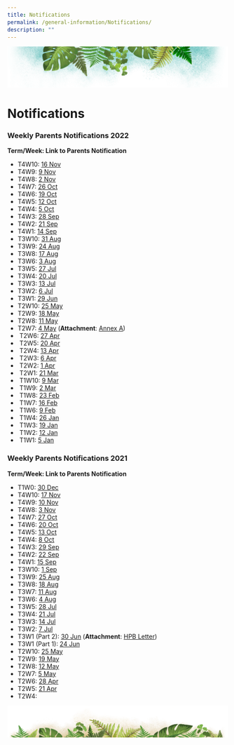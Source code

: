 ```yaml
---
title: Notifications
permalink: /general-information/Notifications/
description: ""
---
```

![](/images/Banner.png)

# Notifications

### Weekly Parents Notifications 2022

<b>Term/Week: Link to Parents Notification</b>

* T4W10: [16 Nov](/files/T4W10%20Parents%20Notification%20(16%20Nov%202022).pdf)
* T4W9: [9 Nov](/files/T4W9%20Parents%20Notification%20(9%20Nov%202022).pdf)
* T4W8: [2 Nov](/files/T4W8%20Parents%20Notification%20(2%20Nov%202022).pdf)
* T4W7: [26 Oct](/files/T4W7%20Parents%20Notification%20(26%20Oct%202022).pdf)
* T4W6: [19 Oct](/files/T4W6%20Parents%20Notification%20(19%20Oct%202022).pdf)
* T4W5: [12 Oct](/files/T4W5%20Parents%20Notification%20(12%20Oct%202022).pdf)
* T4W4: [5 Oct](/files/T4W4%20Parents%20Notification%20(5%20Oct%202022).pdf)
* T4W3: [28 Sep](/files/T4W3%20Parents%20Notification%20(28%20Sep%202022).pdf)
* T4W2: [21 Sep](/files/T4W2%20Parents%20Notification%20(21%20Sep%202022).pdf)
* T4W1: [14 Sep](/files/T4W1%20Parents%20Notification%20(14%20Sep%202022).pdf)
* T3W10: [31 Aug](/files/T3W10%20Parents%20Notification%20(31%20Aug%202022).pdf)
* T3W9: [24 Aug](/files/T3W9%20Parents%20Notification%20(24%20Aug%202022).pdf)
* T3W8: [17 Aug](/files/T3W8%20Parents%20Notification%20(17%20Aug%202022).pdf)
* T3W6: [3 Aug](/files/T3W6%20Parents%20Notification%20(3%20Aug%202022).pdf)
* T3W5: [27 Jul](/files/T3W5%20Parents%20Notification%20(27%20Jul%202022).pdf)
* T3W4: [20 Jul](/files/T3W4%20Parents%20Notification%20(20%20Jul%202022).pdf)
* T3W3: [13 Jul](/files/T3W3%20Parents%20Notification%20(13%20Jul%202022).pdf)
* T3W2: [6 Jul](/files/T3W2%20Parents%20Notification%20(6%20Jul%202022).pdf)
* T3W1: [29 Jun](/files/T3W1%20Parents%20Notification%20(29%20Jun%202022).pdf)
* T2W10: [25 May](/files/T2W10%20Parents%20Notification%20(25%20May%202022).pdf)
* T2W9: [18 May](/files/T2W9%20Parents%20Notification%20(18%20May%202022).pdf)
* T2W8: [11 May](/files/T2W8%20Parents%20Notification%20(11%20May%202022).pdf)
* T2W7: [4 May](/files/T2W7%20Parents%20Notification%20(4%20May%202022).pdf) (<b>Attachment</b>: [Annex A](/files/Guide%20for%20Parents%20on%20PG%20Mobile%20App%20(Meetings%20Feature)%20User%20Guide%20(April%202022).pdf))  
*  T2W6: [27 Apr](/files/T2W6%20Parents%20notification%20(27%20Apr%202022).pdf)
*  T2W5: [20 Apr](/files/T2W5%20Parents%20notification%20(20%20Apr%202022).pdf)
*  T2W4: [13 Apr](/files/T2W4%20Parents%20notification%20(13%20Apr%202022).pdf)
*  T2W3: [6 Apr](/files/T2W3%20Parents%20notification%20(6%20Apr%202022).pdf)
*  T2W2: [1 Apr](/files/T2W2%20Parents%20notification%20(1%20Apr%202022)_updated%204Apr2022.pdf)
*  T2W1: [21 Mar](/files/T2W1%20Parents%20notification%20(21%20Mar%202022).pdf)
*  T1W10: [9 Mar](/files/T1W10%20Parents%20notification%20(9%20Mar%202022).pdf)
*  T1W9: [2 Mar](/files/T1W9%20Parents%20notification%20(2%20Mar%202022).pdf)
*  T1W8: [23 Feb](/files/T1W8%20Parents%20notification%20(23%20Feb%202022).pdf)
*  T1W7: [16 Feb](/files/T1W7%20Parents%20notification%20(16%20Feb%202022).pdf)
*  T1W6: [9 Feb](/files/T1W6%20Parents%20notification%20(9%20Feb%202022).pdf)
*  T1W4: [26 Jan](/files/T1W4%20Parents%20notification%20(26%20Jan%202022).pdf)
*  T1W3: [19 Jan](/files/T1W3%20Parents%20Notification%20(19%20Jan%202022).pdf)
*  T1W2: [12 Jan](/files/T1W2%20Parents%20Notification%20(12%20Jan%202022).pdf)
*  T1W1: [5 Jan](/files/T1W1%20Parents%20Notification%20(5%20Jan%202022).pdf)  

### Weekly Parents Notifications 2021

<b>Term/Week: Link to Parents Notification</b>

* T1W0: [30 Dec](/files/T1W0%20Parents%20notification%20(30%20Dec%202021).pdf)
* T4W10: [17 Nov](/files/T4W10%20Parents%20Notification%20(17Nov%202021).pdf)
* T4W9: [10 Nov](/files/T4W9%20Parents%20Notification%20(10%20Nov%202021).pdf)
* T4W8: [3 Nov](/files/T4W8%20Parents%20Notification%20(3%20Nov%202021).pdf)
* T4W7: [27 Oct](/files/T4W7%20Parents'%20Notification%20(27%20Oct%202021).pdf)
* T4W6: [20 Oct](/files/T4W6%20Parents%20Notification%20(20%20Oct%202021).pdf)
* T4W5: [13 Oct](/files/T4W5%20Parents%20Notification%20(13%20Oct%202021).pdf)
* T4W4: [8 Oct](/files/T4W4%20Parents%20Notification%20(8%20Oct%202021).pdf)
* T4W3: [29 Sep](/files/T4W3%20Parents%20Notification%20(29Sep2021).pdf)
* T4W2: [22 Sep](/files/T4W2%20Parents%20Notification%20(22%20Sep%202021).pdf)
* T4W1: [15 Sep](/files/T4W1%20Parents%20Notification%20(15%20Sep%202021).pdf)
* T3W10: [1 Sep](/files/T3W10%20Parents%20Notification%20(1%20Sep%202021).pdf)
* T3W9: [25 Aug](/files/T3W9%20Parents%20Notification%20(25%20AUG%202021).pdf)
* T3W8: [18 Aug](/files/T3W8%20Parents%20Notification%20(18%20AUG%202021).pdf)
* T3W7: [11 Aug](/files/T3W7%20Parents%20Notification%20(11Aug2021).pdf)
* T3W6: [4 Aug](/files/T3W6%20Parents%20Notification%20(4%20AUG%202021).pdf)
* T3W5: [28 Jul](/files/T3W5%20Parents%20Notification%20(28%20Jul%202021).pdf)
* T3W4: [21 Jul](/files/T3W4%20Parents%20Notification%20(21%20Jul%202021).pdf)
* T3W3: [14 Jul](/files/T3W3%20Parents%20Notification%20(14%20Jul%202021).pdf)
* T3W2: [7 Jul](/files/T3W2%20Parents%20Notification%20(7%20Jul%202021).pdf)
* T3W1 (Part 2): [30 Jun](/files/T3W1%20Parents%20Notification%20(Part%202).pdf) (<b>Attachment</b>: [HPB Letter](/files/Phase3HA%20Resumption%20of%20Services_Merged%20Letter%20to%20Primary%20School%20Parents.pdf))
* T3W1 (Part 1): [24 Jun](/files/T3W1%20Parents%20Notification%20(Part%201).pdf)
* T2W10: [25 May](/files/T2W10%20Parents%20Notification%20(25%20May%202021).pdf)
* T2W9: [19 May](/files/T2W9%20Parents%20Notification%20(19%20May%202021).pdf)
* T2W8: [12 May](/files/T2W8%20Parents%20Notification%20(12%20May%202021).pdf)
* T2W7: [5 May](/files/T2W7%20Parents%20Notification%20(5%20May%202021).pdf)
* T2W6: [28 Apr](/files/T2W6%20Parents%20Notification%20(28%20Apr%202021).pdf)
* T2W5: [21 Apr](/files/T2W5%20Parents%20Notification%20(21%20Apr%202021).pdf)
* T2W4:
  

![](/images/bg-bottom.png)